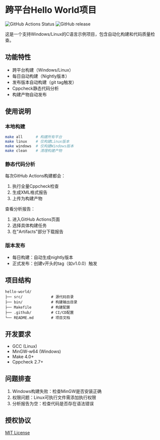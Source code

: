 # 跨平台Hello World项目

![GitHub Actions Status](https://github.com/CBJNovels/hello-world/actions/workflows/nightly.yml/badge.svg)
![GitHub release](https://img.shields.io/github/v/release/CBJNovels/hello-world)

这是一个支持Windows/Linux的C语言示例项目，包含自动化构建和代码质量检查。

## 功能特性

- 跨平台构建（Windows/Linux）
- 每日自动构建（Nightly版本）
- 发布版本自动构建（git tag触发）
- Cppcheck静态代码分析
- 构建产物自动发布

## 使用说明

### 本地构建
```bash
make all      # 构建所有平台
make linux    # 仅构建Linux版本
make windows  # 仅构建Windows版本
make clean    # 清理构建产物
```

### 静态代码分析
每次GitHub Actions构建都会：
1. 执行全量Cppcheck检查
2. 生成XML格式报告
3. 上传为构建产物

查看分析报告：
1. 进入GitHub Actions页面
2. 选择具体构建任务
3. 在"Artifacts"部分下载报告

### 版本发布
- 每日构建：自动生成nightly版本
- 正式发布：创建v开头的tag（如v1.0.0）触发

## 项目结构
```
hello-world/
├── src/             # 源代码目录
├── bin/             # 构建输出目录
├── Makefile         # 构建配置
├── .github/         # CI/CD配置
└── README.md        # 项目文档
```

## 开发要求
- GCC (Linux)
- MinGW-w64 (Windows)
- Make 4.0+
- Cppcheck 2.7+

## 问题排查
1. Windows构建失败：检查MinGW是否安装正确
2. 权限问题：Linux可执行文件需添加执行权限
3. 分析报告为空：检查代码是否存在语法错误

## 授权协议
[MIT License](LICENSE)